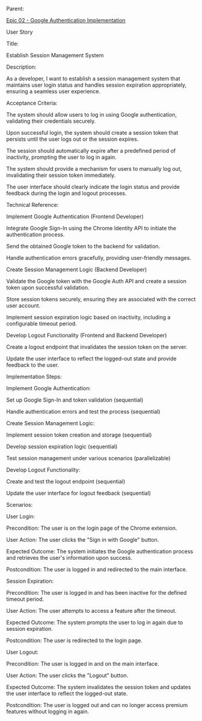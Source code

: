 Parent: 

[Epic 02 - Google Authentication Implementation](epic-02.md)

User Story

Title:

Establish Session Management System

Description:

As a developer, I want to establish a session management system that maintains user login status and handles session expiration appropriately, ensuring a seamless user experience.

Acceptance Criteria:

The system should allow users to log in using Google authentication, validating their credentials securely.

Upon successful login, the system should create a session token that persists until the user logs out or the session expires.

The session should automatically expire after a predefined period of inactivity, prompting the user to log in again.

The system should provide a mechanism for users to manually log out, invalidating their session token immediately.

The user interface should clearly indicate the login status and provide feedback during the login and logout processes.

Technical Reference:

Implement Google Authentication (Frontend Developer)

Integrate Google Sign-In using the Chrome Identity API to initiate the authentication process.

Send the obtained Google token to the backend for validation.

Handle authentication errors gracefully, providing user-friendly messages.

Create Session Management Logic (Backend Developer)

Validate the Google token with the Google Auth API and create a session token upon successful validation.

Store session tokens securely, ensuring they are associated with the correct user account.

Implement session expiration logic based on inactivity, including a configurable timeout period.

Develop Logout Functionality (Frontend and Backend Developer)

Create a logout endpoint that invalidates the session token on the server.

Update the user interface to reflect the logged-out state and provide feedback to the user.

Implementation Steps:

Implement Google Authentication:

Set up Google Sign-In and token validation (sequential)

Handle authentication errors and test the process (sequential)

Create Session Management Logic:

Implement session token creation and storage (sequential)

Develop session expiration logic (sequential)

Test session management under various scenarios (parallelizable)

Develop Logout Functionality:

Create and test the logout endpoint (sequential)

Update the user interface for logout feedback (sequential)

Scenarios:

User Login:

Precondition: The user is on the login page of the Chrome extension.

User Action: The user clicks the "Sign in with Google" button.

Expected Outcome: The system initiates the Google authentication process and retrieves the user's information upon success.

Postcondition: The user is logged in and redirected to the main interface.

Session Expiration:

Precondition: The user is logged in and has been inactive for the defined timeout period.

User Action: The user attempts to access a feature after the timeout.

Expected Outcome: The system prompts the user to log in again due to session expiration.

Postcondition: The user is redirected to the login page.

User Logout:

Precondition: The user is logged in and on the main interface.

User Action: The user clicks the "Logout" button.

Expected Outcome: The system invalidates the session token and updates the user interface to reflect the logged-out state.

Postcondition: The user is logged out and can no longer access premium features without logging in again.